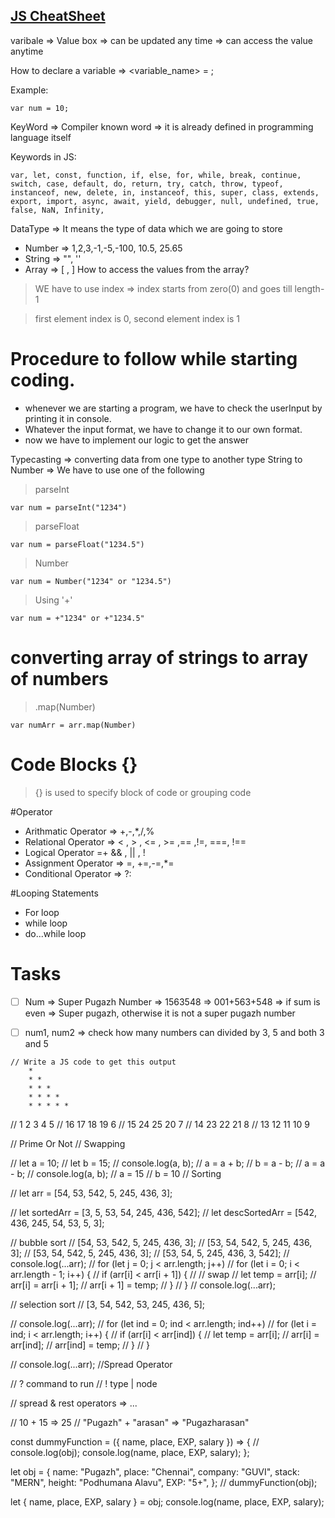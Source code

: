 ## [JS CheatSheet](https://drive.google.com/file/d/14mSzInQ674Drdu_iKULASF1XsCDKjJcm/view?usp=sharing)


varibale => Value box => can be updated any time => can access the value anytime

How to declare a variable => <keyword> <variable_name> = <value>;

Example:
```
var num = 10;
```
KeyWord => Compiler known word => it is already defined in programming language itself

Keywords in JS:
```
var, let, const, function, if, else, for, while, break, continue, switch, case, default, do, return, try, catch, throw, typeof, instanceof, new, delete, in, instanceof, this, super, class, extends, export, import, async, await, yield, debugger, null, undefined, true, false, NaN, Infinity,
```
DataType => It means the type of data which we are going to store
+ Number => 1,2,3,-1,-5,-100, 10.5, 25.65
+ String => "", ''
+ Array => [<any number of data> , <any type of data>]
How to access the values from the array?
> WE have to use index => index starts from zero(0) and goes till length-1

> first element index is 0, second element index is 1

# Procedure to follow while starting coding.
- whenever we are starting a program, we have to check the userInput by printing it in console.
- Whatever the input format, we have to change it to our own format.
- now we have to implement our logic to get the answer

Typecasting => converting data from one type to another type
String to Number => We have to use one of the following
> parseInt
```
var num = parseInt("1234")
```
> parseFloat
```
var num = parseFloat("1234.5")
```
> Number
```
var num = Number("1234" or "1234.5")
```
> Using '+'
```
var num = +"1234" or +"1234.5"
```
# converting array of strings to array of numbers
> .map(Number)
```
var numArr = arr.map(Number)
```
# Code Blocks {}
> {} is used to specify block of code or grouping code

#Operator
+ Arithmatic Operator => +,-,*,/,%
+ Relational Operator => < , > , <= , >= ,== ,!=, ===, !==
+ Logical Operator =+ && , || , !
+ Assignment Operator => =, +=,-=,*=
+ Conditional Operator => ?:

#Looping Statements
+ For loop
+ while loop
+ do...while loop

# Tasks

- [ ] Num => Super Pugazh Number => 1563548 => 001+563+548 => if sum is even => Super pugazh, otherwise it is not a super pugazh number

- [ ] num1, num2 => check how many numbers can divided by 3, 5 and both 3 and 5

```
// Write a JS code to get this output
    *
    * *
    * * *
    * * * *
    * * * * *
```
//  1  2  3  4 5
// 16 17 18 19 6
// 15 24 25 20 7
// 14 23 22 21 8
// 13 12 11 10 9

// Prime Or Not
// Swapping

// let a = 10;
// let b = 15;
// console.log(a, b);
// a = a + b;
// b = a - b;
// a = a - b;
// console.log(a, b);
// a = 15
// b = 10
// Sorting

// let arr = [54, 53, 542, 5, 245, 436, 3];

// let sortedArr = [3, 5, 53, 54, 245, 436, 542];
// let descSortedArr = [542, 436, 245, 54, 53, 5, 3];

// bubble sort
// [54, 53, 542, 5, 245, 436, 3];
// [53, 54, 542, 5, 245, 436, 3];
// [53, 54, 542, 5, 245, 436, 3];
// [53, 54, 5, 245, 436, 3, 542];
// console.log(...arr);
// for (let j = 0; j < arr.length; j++)
//   for (let i = 0; i < arr.length - 1; i++) {
//     if (arr[i] < arr[i + 1]) {
//       // swap
//       let temp = arr[i];
//       arr[i] = arr[i + 1];
//       arr[i + 1] = temp;
//     }
//   }
// console.log(...arr);

// selection sort
// [3, 54, 542, 53, 245, 436, 5];

// console.log(...arr);
// for (let ind = 0; ind < arr.length; ind++)
//   for (let i = ind; i < arr.length; i++) {
//     if (arr[i] < arr[ind]) {
//       let temp = arr[i];
//       arr[i] = arr[ind];
//       arr[ind] = temp;
//     }
//   }

// console.log(...arr); //Spread Operator

// ? command to run
// ! type <inputfile name> | node <js code>

// spread & rest operators => ...

// 10 + 15 => 25
// "Pugazh"  + "arasan" => "Pugazharasan"

const dummyFunction = ({ name, place, EXP, salary }) => {
  //   console.log(obj);
  console.log(name, place, EXP, salary);
};

let obj = {
  name: "Pugazh",
  place: "Chennai",
  company: "GUVI",
  stack: "MERN",
  height: "Podhumana Alavu",
  EXP: "5+",
};
// dummyFunction(obj);

let { name, place, EXP, salary } = obj;
console.log(name, place, EXP, salary);